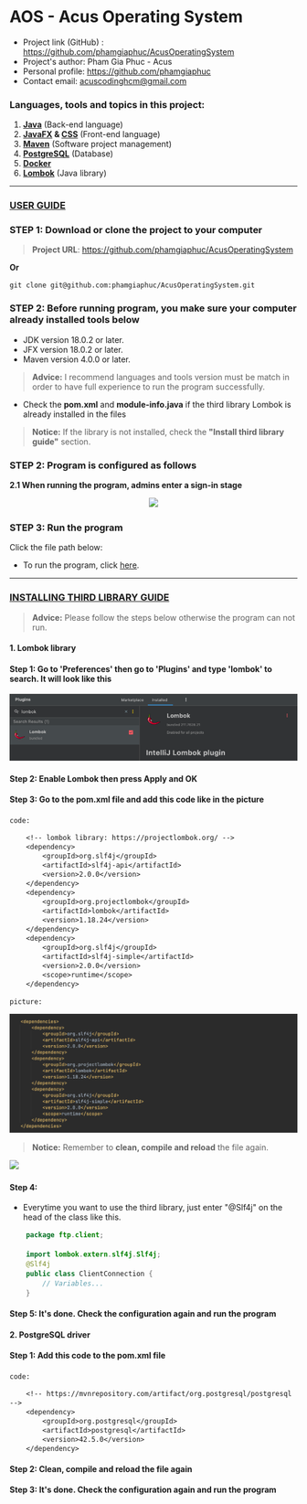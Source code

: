 # AOS - Acus Operating System

- Project link (GitHub) : https://github.com/phamgiaphuc/AcusOperatingSystem
- Project's author: Pham Gia Phuc - Acus
- Personal profile: https://github.com/phamgiaphuc
- Contact email: acuscodinghcm@gmail.com

### Languages, tools and topics in this project:

1. **[Java](https://www.java.com/en/download/help/whatis_java.html)** (Back-end language)
2. **[JavaFX](https://openjfx.io/) & [CSS](https://www.w3schools.com/css/css_intro.asp)** (Front-end language)
3. **[Maven](https://maven.apache.org/)** (Software project management)
4. **[PostgreSQL](https://www.postgresql.org/)** (Database)
5. **[Docker](https://www.docker.com/)**
6. **[Lombok](https://projectlombok.org/)** (Java library)

-----------------------------------
<ins>

### USER GUIDE

</ins>

### STEP 1: Download or clone the project to your computer

> **Project URL**: https://github.com/phamgiaphuc/AcusOperatingSystem

**Or**

```
git clone git@github.com:phamgiaphuc/AcusOperatingSystem.git
```

### STEP 2:  Before running program, you make sure your computer already installed tools below

- JDK version 18.0.2 or later.
- JFX version 18.0.2 or later.
- Maven version 4.0.0 or later.

> **Advice:** I recommend languages and tools version must be match in order to have full experience to run the program successfully.

- Check the **pom.xml** and **module-info.java** if the third library Lombok is already installed in the files

> **Notice:** If the library is not installed, check the **"Install third library guide"** section.

### STEP 2: Program is configured as follows

**2.1 When running the program, admins enter a sign-in stage**

<div align="center">
  <img src="https://drive.google.com/uc?id=1dImuawvVn-dpDOt5LzdYWTYiaw2e1xmM">
</div>

### STEP 3: Run the program

Click the file path below:

- To run the program, click [here](src/main/java/com/example/aos/InitApplication.java).

-----------------------------------

<ins>

### INSTALLING THIRD LIBRARY GUIDE

</ins>

> **Advice:** Please follow the steps below otherwise the program can not run.

#### 1. Lombok library

#### Step 1: Go to 'Preferences' then go to 'Plugins' and type 'lombok' to search. It will look like this

![](src/main/resources/readme/img_9.png)

#### Step 2: Enable Lombok then press Apply and OK

#### Step 3: Go to the pom.xml file and add this code like in the picture

`code:`

```
    <!-- lombok library: https://projectlombok.org/ -->
    <dependency>
        <groupId>org.slf4j</groupId>
        <artifactId>slf4j-api</artifactId>
        <version>2.0.0</version>
    </dependency>
    <dependency>
        <groupId>org.projectlombok</groupId>
        <artifactId>lombok</artifactId>
        <version>1.18.24</version>
    </dependency>
    <dependency>
        <groupId>org.slf4j</groupId>
        <artifactId>slf4j-simple</artifactId>
        <version>2.0.0</version>
        <scope>runtime</scope>
    </dependency>
```

`picture:`

![](src/main/resources/readme/img_10.png)

> **Notice:** Remember to **clean, compile and reload** the file again.

![](src/main/resources/readme/img_12.png)

#### Step 4:

- Everytime you want to use the third library, just enter "@Slf4j" on the head of the class like this.

```java
    package ftp.client;
    
    import lombok.extern.slf4j.Slf4j;
    @Slf4j 
    public class ClientConnection {
        // Variables...
    }
```

#### Step 5: It's done. Check the configuration again and run the program

#### 2. PostgreSQL driver

#### Step 1: Add this code to the pom.xml file

`code:`

```
    <!-- https://mvnrepository.com/artifact/org.postgresql/postgresql -->
    <dependency>
        <groupId>org.postgresql</groupId>
        <artifactId>postgresql</artifactId>
        <version>42.5.0</version>
    </dependency>
```

#### Step 2: Clean, compile and reload the file again

#### Step 3: It's done. Check the configuration again and run the program
